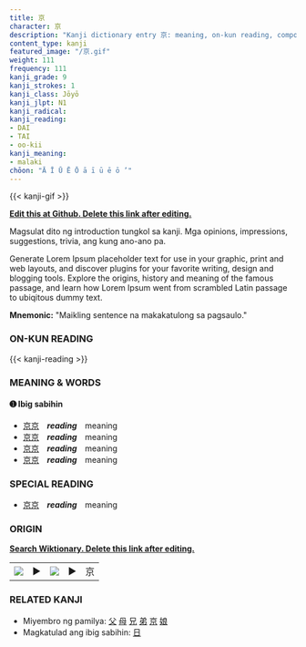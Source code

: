 ```yaml
---
title: 京
character: 京
description: "Kanji dictionary entry 京: meaning, on-kun reading, compounds, origin, related kanji"
content_type: kanji
featured_image: "/京.gif"
weight: 111
frequency: 111
kanji_grade: 9
kanji_strokes: 1
kanji_class: Jōyō
kanji_jlpt: N1
kanji_radical: 
kanji_reading: 
- DAI
- TAI
- oo-kii
kanji_meaning:
- malaki
chōon: "Ā Ī Ū Ē Ō ā ī ū ē ō ’"
---
```

[//]: # (Don't edit the line below. Kanji animated GIF code is automatically generated.)
{{< kanji-gif >}}

[//]: # (Edit below this line.)

**[Edit this at Github. Delete this link after editing.](https://github.com/tim0g/tim/tree/main/content/kanji/京/index.md)**

Magsulat dito ng introduction tungkol sa kanji. Mga opinions, impressions, suggestions, trivia, ang kung ano-ano pa.

Generate Lorem Ipsum placeholder text for use in your graphic, print and web layouts, and discover plugins for your favorite writing, design and blogging tools. Explore the origins, history and meaning of the famous passage, and learn how Lorem Ipsum went from scrambled Latin passage to ubiqitous dummy text.
 
**Mnemonic:** "Maikling sentence na makakatulong sa pagsaulo."

### ON-KUN READING

[//]: # (Don't edit the line below. ON-KUN READING code is automatically generated.)
{{< kanji-reading >}}

### MEANING & WORDS

#### ➊ **Ibig sabihin**
  - [京](../京)[京](../京)　***reading***　meaning
  - [京](../京)[京](../京)　***reading***　meaning
  - [京](../京)[京](../京)　***reading***　meaning
  - [京](../京)[京](../京)　***reading***　meaning

### SPECIAL READING
  - [京](../京)[京](../京)　***reading***　meaning

### ORIGIN

**[Search Wiktionary. Delete this link after editing.](https://wiktionary.org/wiki/京)**
<table class="kanji-table"><tr><td>
<img src="60px-京-bronze.svg.png">
</td><td>▶</td><td>
<img src="60px-京-oracle.svg.png">
</td><td>▶</td>
<td class="kanji-origin">京</td>
</tr></table>

### RELATED KANJI
- Miyembro ng pamilya: [父](../父) [母](../母) [兄](../兄) [弟](../弟) [京](../京) [娘](../娘)
- Magkatulad ang ibig sabihin: [日](../日)
